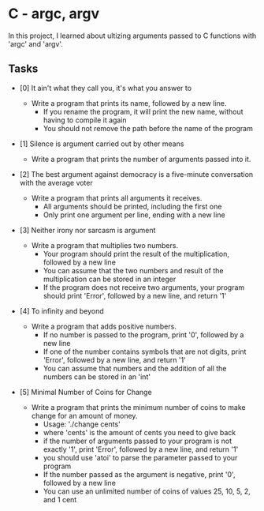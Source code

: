 # C - argc, argv
In this project, I learned about ultizing arguments passed to C functions with 'argc' and 'argv'.

## Tasks
- [0] It ain't what they call you, it's what you answer to
	* Write a program that prints its name, followed by a new line.
		- If you rename the program, it will print the new name, without having to compile it again
		- You should not remove the path before the name of the program

- [1] Silence is argument carried out by other means
	* Write a program that prints the number of arguments passed into it.

- [2] The best argument against democracy is a five-minute conversation with the average voter
	* Write a program that prints all arguments it receives.
		- All arguments should be printed, including the first one
		- Only print one argument per line, ending with a new line

- [3] Neither irony nor sarcasm is argument
	* Write a program that multiplies two numbers.
		- Your program should print the result of the multiplication, followed by a new line
		- You can assume that the two numbers and result of the multiplication can be stored in an integer
		- If the program does not receive two arguments, your program should print 'Error', followed by a new line, and return '1'

- [4] To infinity and beyond
	* Write a program that adds positive numbers.
		- If no number is passed to the program, print '0', followed by a new line
		- If one of the number contains symbols that are not digits, print 'Error', followed by a new line, and return '1'
		- You can assume that numbers and the addition of all the numbers can be stored in an 'int'

- [5] Minimal Number of Coins for Change
	* Write a program that prints the minimum number of coins to make change for an amount of money.
		- Usage: './change cents'
		- where 'cents' is the amount of cents you need to give back
		- if the number of arguments passed to your program is not exactly '1', print 'Error', followed by a new line, and return '1'
		- you should use 'atoi' to parse the parameter passed to your program
		- If the number passed as the argument is negative, print '0', followed by a new line
		- You can use an unlimited number of coins of values 25, 10, 5, 2, and 1 cent
